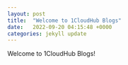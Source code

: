 ```yaml
---
layout: post
title:  "Welcome to 1CloudHub Blogs"
date:   2022-09-20 04:15:48 +0000
categories: jekyll update
---
```


Welcome to 1CloudHub Blogs!